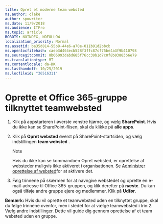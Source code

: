 ```yaml
---
title: Opret et moderne team websted
ms.author: clake
author: spowriter
ms.date: 11/9/2018
ms.audience: ITPro
ms.topic: article
ROBOTS: NOINDEX, NOFOLLOW
localization_priority: Normal
ms.assetid: ba35d814-55b8-44e6-a70e-011b91d2bbcb
ms.openlocfilehash: caeb3d464ecb528f3ffc87cf75be4a3f9b410798
ms.sourcegitcommit: 0b06093dabd685f76cc39b1d7c0f8b03883b6e79
ms.translationtype: MT
ms.contentlocale: da-DK
ms.lasthandoff: 10/25/2019
ms.locfileid: "36516311"
---
```

# <a name="create-an-office-365-group-connected-team-site"></a>Oprette et Office 365-gruppe tilknyttet teamwebsted

1. Klik på appstarteren i øverste venstre hjørne, og vælg **SharePoint**. Hvis du ikke kan se SharePoint-flisen, skal du klikke på **alle apps**.
    
2. Klik på **Opret websted** øverst på SharePoint-startsiden, og vælg indstillingen **team websted** . 
    
    > [!NOTE]
    > Hvis du ikke kan se kommandoen Opret websted, er oprettelse af websteder muligvis ikke aktiveret i organisationen. Se [Administrer oprettelse af websted](https://go.microsoft.com/fwlink/?linkid=2009644)for at aktivere det. 
  
3. Følg trinnene på skærmen for at navngive webstedet og oprette en e-mail-adresse til Office 365-gruppen, og klik derefter på **næste**. Du kan også tilføje andre gruppe ejere og medlemmer. Klik på **Udfør**.
  
 **Bemærk:** Hvis du vil oprette et teamwebsted uden en tilknyttet gruppe, skal du følge trinnene ovenfor, men i stedet for at vælge teamwebsted i trin 2. Vælg andre indstillinger. Dette vil guide dig gennem oprettelse af et team websted uden en gruppe. 
    

